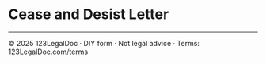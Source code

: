 # Cease and Desist Letter

---

© 2025 123LegalDoc · DIY form · Not legal advice · Terms: 123LegalDoc.com/terms
